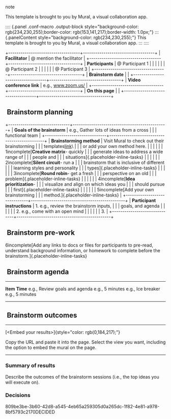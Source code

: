 note

This template is brought to you by Mural, a visual collaboration app.

:::: {.panel .conf-macro .output-block style="background-color: rgb(234,230,255);border-color: rgb(153,141,217);border-width: 1.0px;"}
::: {.panelContent style="background-color: rgb(234,230,255);"}
This template is brought to you by Mural, a visual collaboration app.
:::
::::

+-----------------------------------+-----------------------------------+
| **Facilitator**                   | @ mention the facilitator         |
+-----------------------------------+-----------------------------------+
| **Participants**                  | @ Participant 1                   |
|                                   |                                   |
|                                   | @ Participant 2                   |
|                                   |                                   |
|                                   | @ Participant 3                   |
+-----------------------------------+-----------------------------------+
| **Brainstorm date**               |                                   |
+-----------------------------------+-----------------------------------+
| **Video conference link**         | e.g., www.zoom.us/                |
+-----------------------------------+-----------------------------------+
| **On this page**                  |                                   |
+-----------------------------------+-----------------------------------+

##  Brainstorm planning

+------------------------------+----------------------------------------------+
| **Goals of the brainstorm**  | e.g., Gather lots of ideas from a cross      |
|                              | functional team                              |
+------------------------------+----------------------------------------------+
| **Brainstorming method**     | Visit Mural to check out their brainstorming |
|                              | templates[link](https://mural.co/templates)\ |
|                              | or add your own method here.                 |
|                              |                                              |
|                              | 1incomplete[**Creative matrix**- quickly     |
|                              | generate ideas to address a wide range of    |
|                              | people and                                   |
|                              | situations]{.placeholder-inline-tasks}       |
|                              |                                              |
|                              | 2incomplete[**Silent circuit**- run a        |
|                              | brainstorm that is inclusive of different    |
|                              | learning styles and personality              |
|                              | types]{.placeholder-inline-tasks}            |
|                              |                                              |
|                              | 3incomplete[**Round robin**- get a fresh     |
|                              | perspective on an old                        |
|                              | problem]{.placeholder-inline-tasks}          |
|                              |                                              |
|                              | 4incomplete[**Idea prioritization**-         |
|                              | visualize and align on which ideas you       |
|                              | should pursue                                |
|                              | first]{.placeholder-inline-tasks}            |
|                              |                                              |
|                              | 5incomplete[Add your own brainstorming       |
|                              | method.]{.placeholder-inline-tasks}          |
+------------------------------+----------------------------------------------+
| **Participant instructions** | 1.  e.g., review the brainstorm inputs,      |
|                              |     goals, and agenda                        |
|                              |                                              |
|                              | 2.  e.g., come with an open mind             |
|                              |                                              |
|                              | 3.                                           |
+------------------------------+----------------------------------------------+

##  Brainstorm pre-work

6incomplete[Add any links to docs or files for participants to pre-read,
understand background information, or homework to complete before the
brainstorm.]{.placeholder-inline-tasks}

##  Brainstorm agenda

  ------------------------------- -----------------
  **Item**                        **Time**
  e.g., Review goals and agenda   e.g., 5 minutes
  e.g., Ice breaker               e.g., 5 minutes
                                  
  ------------------------------- -----------------

##  Brainstorm outcomes

------------------------------------------------------------------------

[\<Embed your results\>]{style="color: rgb(0,184,217);"}

Copy the URL and paste it into the page. Select the view you want,
including the option to embed the mural on the page.

------------------------------------------------------------------------

### Summary of results

Describe the outcomes of the brainstorm sessions (i.e., the top ideas
you will execute on).

### Decisions

809be3be-3b60-42d8-a545-4eb65a259305d0a265dc-1f82-4e81-a978-8bf5793c2170DECIDED
